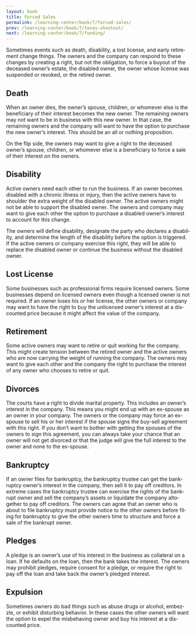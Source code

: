 ```yaml
---
layout: book
title: Forced Sales
permalink: /learning-center/book/7/forced-sales/
prev: /learning-center/book/7/texas-shootout/
next: /learning-center/book/7/funding/
---
```


Some­times events such as death, dis­abil­ity, a lost license, and early retire­ment change things. The own­ers and the com­pany can respond to these changes by cre­at­ing a right, but not the oblig­a­tion, to force a buy­out of the deceased owner’s estate, the dis­abled owner, the owner whose license was sus­pended or revoked, or the retired owner.

<h2>Death</h2> 

When an owner dies, the owner’s spouse, chil­dren, or whomever else is the ben­e­fi­ciary of their inter­est becomes the new owner. The remain­ing own­ers may not want to be in busi­ness with this new owner. In that case, the remain­ing own­ers and the com­pany will want to have the option to pur­chase the new owner’s inter­est. This should be an all or noth­ing proposition.

On the flip side, the own­ers may want to give a right to the deceased owner’s spouse, chil­dren, or whomever else is a ben­e­fi­ciary to force a sale of their inter­est on the owners.

<h2>Dis­abil­ity</h2> 

Active own­ers need each other to run the busi­ness. If an owner becomes dis­abled with a chronic ill­ness or injury, then the active own­ers have to shoul­der the extra weight of the dis­abled owner. The active own­ers might not be able to sup­port the dis­abled owner. The own­ers and com­pany may want to give each other the option to pur­chase a dis­abled owner’s inter­est to account for this change.

The own­ers will define dis­abil­ity, des­ig­nate the party who declares a dis­abil­ity, and deter­mine the length of the dis­abil­ity before the option is trig­gered. If the active own­ers or com­pany exer­cise this right, they will be able to replace the dis­abled owner or con­tinue the busi­ness with­out the dis­abled owner.

<h2>Lost License</h2> 

Some busi­nesses such as pro­fes­sional firms require licensed own­ers. Some busi­nesses depend on licensed own­ers even though a licensed owner is not required. If an owner loses his or her license, the other own­ers or com­pany may want to have the right to buy the unli­censed owner’s inter­est at a dis­counted price because it might affect the value of the company.

<h2>Retire­ment</h2> 

Some active own­ers may want to retire or quit work­ing for the com­pany. This might cre­ate ten­sion between the retired owner and the active own­ers who are now car­ry­ing the weight of run­ning the com­pany. The own­ers may want to give each other and the com­pany the right to pur­chase the inter­est of any owner who chooses to retire or quit.

<h2>Divorces</h2> 

The courts have a right to divide mar­i­tal prop­erty. This includes an owner’s inter­est in the com­pany. This means you might end up with an ex-spouse as an owner in your com­pany. The own­ers or the com­pany may force an ex-spouse to sell his or her inter­est if the spouse signs the buy-sell agree­ment with this right. If you don’t want to bother with get­ting the spouses of the own­ers to sign this agree­ment, you can always take your chance that an owner will not get divorced or that the judge will give the full inter­est to the owner and none to the ex-spouse.

<h2>Bank­ruptcy</h2> 

If an owner files for bank­ruptcy, the bank­ruptcy trustee can get the bank­ruptcy owner’s inter­est in the com­pany, then sell it to pay off cred­i­tors. In extreme cases the bank­ruptcy trustee can exer­cise the rights of the bank­rupt owner and sell the company’s assets or liq­ui­date the com­pany alto­gether to pay off cred­i­tors. The own­ers can agree that an owner who is about to file bank­ruptcy must pro­vide notice to the other own­ers before fil­ing for bank­ruptcy to give the other own­ers time to struc­ture and force a sale of the bank­rupt owner.

<h2>Pledges</h2> 

A pledge is an owner’s use of his inter­est in the busi­ness as col­lat­eral on a loan. If he defaults on the loan, then the bank takes the inter­est. The own­ers may pro­hibit pledges, require con­sent for a pledge, or require the right to pay off the loan and take back the owner’s pledged interest.

<h2>Expul­sion</h2>

Some­times own­ers do bad things such as abuse drugs or alco­hol, embez­zle, or exhibit dis­turb­ing behav­ior. In these cases the other own­ers will want the option to expel the mis­be­hav­ing owner and buy his inter­est at a dis­counted price.